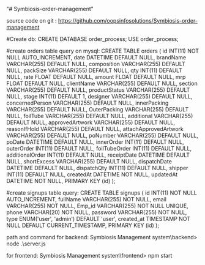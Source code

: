 "# Symbiosis-order-management" 

source code on git : https://github.com/oopsinfosolutions/Symbiosis-order-management

#Create db:
CREATE DATABASE order_process;
USE order_process;

#create orders table query on mysql: 
CREATE TABLE orders (
  id INT(11) NOT NULL AUTO_INCREMENT,
  date DATETIME DEFAULT NULL,
  brandName VARCHAR(255) DEFAULT NULL,
  composition VARCHAR(255) DEFAULT NULL,
  packSize VARCHAR(255) DEFAULT NULL,
  qty INT(11) DEFAULT NULL,
  rate FLOAT DEFAULT NULL,
  amount FLOAT DEFAULT NULL,
  mrp FLOAT DEFAULT NULL,
  clientName VARCHAR(255) DEFAULT NULL,
  section VARCHAR(255) DEFAULT NULL,
  productStatus VARCHAR(255) DEFAULT NULL,
  stage INT(11) DEFAULT 1,
  designer VARCHAR(255) DEFAULT NULL,
  concernedPerson VARCHAR(255) DEFAULT NULL,
  innerPacking VARCHAR(255) DEFAULT NULL,
  OuterPacking VARCHAR(255) DEFAULT NULL,
  foilTube VARCHAR(255) DEFAULT NULL,
  additional VARCHAR(255) DEFAULT NULL,
  approvedArtwork VARCHAR(255) DEFAULT NULL,
  reasonIfHold VARCHAR(255) DEFAULT NULL,
  attachApprovedArtwork VARCHAR(255) DEFAULT NULL,
  poNumber VARCHAR(255) DEFAULT NULL,
  poDate DATETIME DEFAULT NULL,
  innerOrder INT(11) DEFAULT NULL,
  outerOrder INT(11) DEFAULT NULL,
  foilTubeOrder INT(11) DEFAULT NULL,
  additionalOrder INT(11) DEFAULT NULL,
  receiptDate DATETIME DEFAULT NULL,
  shortExcess VARCHAR(255) DEFAULT NULL,
  dispatchDate DATETIME DEFAULT NULL,
  dispatchQty INT(11) DEFAULT NULL,
  shipper INT(11) DEFAULT NULL,
  createdAt DATETIME NOT NULL,
  updatedAt DATETIME NOT NULL,
  PRIMARY KEY (id)
);

#create signups table query:
CREATE TABLE signups (
  id INT(11) NOT NULL AUTO_INCREMENT,
  fullName VARCHAR(255) NOT NULL,
  email VARCHAR(255) NOT NULL,
  Emp_id VARCHAR(255) NOT NULL UNIQUE,
  phone VARCHAR(20) NOT NULL,
  password VARCHAR(255) NOT NULL,
  type ENUM('user', 'admin') DEFAULT 'user',
  created_at TIMESTAMP NOT NULL DEFAULT CURRENT_TIMESTAMP,
  PRIMARY KEY (id)
);

path and command for backend:
Symbiosis Management system\backend> node .\server.js

for frontend:
Symbiosis Management system\frontend> npm start